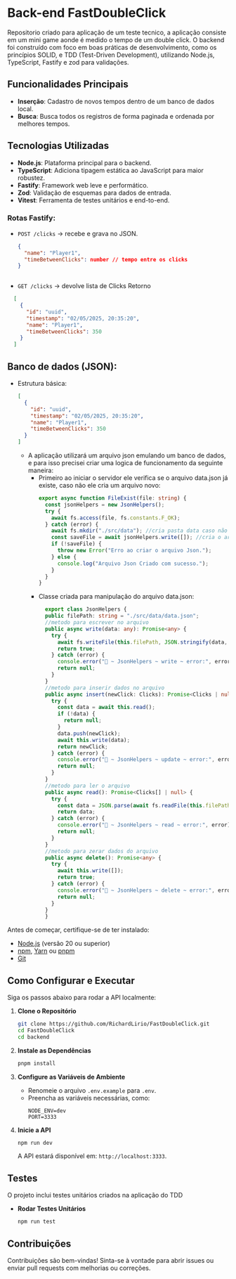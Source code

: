 # Back-end FastDoubleClick
  Repositorio criado para aplicação de um teste tecnico, a aplicação consiste em um mini game aonde é medido o tempo de um double click. O backend foi construído com foco em boas práticas de desenvolvimento, como os princípios SOLID,  e TDD (Test-Driven Development), utilizando Node.js, TypeScript, Fastify e zod para validações.


## Funcionalidades Principais

- **Inserção**: Cadastro de novos tempos dentro de um banco de dados local.
- **Busca**: Busca todos os registros de forma paginada e ordenada por melhores tempos.

## Tecnologias Utilizadas

- **Node.js**: Plataforma principal para o backend.
- **TypeScript**: Adiciona tipagem estática ao JavaScript para maior robustez.
- **Fastify**: Framework web leve e performático.
- **Zod**: Validação de esquemas para dados de entrada.
- **Vitest**: Ferramenta de testes unitários e end-to-end.

### Rotas Fastify:
  - `POST /clicks` → recebe e grava no JSON.
    ```json                 
    {
      "name": "Player1",
      "timeBetweenClicks": number // tempo entre os clicks
    }
  
  - `GET /clicks` → devolve lista de Clicks
  Retorno
  ```json
    [
      {
        "id": "uuid",
        "timestamp": "02/05/2025, 20:35:20",
        "name": "Player1",
        "timeBetweenClicks": 350
      }
    ]
  ```
  
  
## Banco de dados (JSON):
- Estrutura básica:
  
  ```json
  [
    {
      "id": "uuid",
      "timestamp": "02/05/2025, 20:35:20",
      "name": "Player1",
      "timeBetweenClicks": 350
    }
  ]
  
  ```
  
  - A aplicação utilizará um arquivo json emulando um banco de dados, e para isso precisei criar uma logica de funcionamento da seguinte maneira:
    - Primeiro ao iniciar o servidor ele verifica se o arquivo data.json já existe, caso não ele cria um arquivo novo:
      ```Typescript
      export async function FileExist(file: string) {
        const jsonHelpers = new JsonHelpers();
        try {
          await fs.access(file, fs.constants.F_OK);
        } catch (error) {
          await fs.mkdir("./src/data"); //cria pasta data caso não exista
          const saveFile = await jsonHelpers.write([]); //cria o arquivo json usado como banco de dados
          if (!saveFile) {
            throw new Error("Erro ao criar o arquivo Json.");
          } else {
            console.log("Arquivo Json Criado com sucesso.");
          }
        }
      }

    
    - Classe criada para manipulação do arquivo data.json:
      ```Typescript
        export class JsonHelpers {
        public filePath: string = "./src/data/data.json";
        //metodo para escrever no arquivo
        public async write(data: any): Promise<any> {
          try {
            await fs.writeFile(this.filePath, JSON.stringify(data, null, 2), "utf-8");
            return true;
          } catch (error) {
            console.error("🚀 ~ JsonHelpers ~ write ~ error:", error);
            return null;
          }
        }
        //metodo para inserir dados no arquivo
        public async insert(newClick: Clicks): Promise<Clicks | null> {
          try {
            const data = await this.read();
            if (!data) {
              return null;
            }
            data.push(newClick);
            await this.write(data);
            return newClick;
          } catch (error) {
            console.error("🚀 ~ JsonHelpers ~ update ~ error:", error);
            return null;
          }
        }
        //metodo para ler o arquivo
        public async read(): Promise<Clicks[] | null> {
          try {
            const data = JSON.parse(await fs.readFile(this.filePath, "utf-8"));
            return data;
          } catch (error) {
            console.error("🚀 ~ JsonHelpers ~ read ~ error:", error);
            return null;
          }
        }
        //metodo para zerar dados do arquivo
        public async delete(): Promise<any> {
          try {
            await this.write([]);
            return true;
          } catch (error) {
            console.error("🚀 ~ JsonHelpers ~ delete ~ error:", error);
            return null;
          }
        }
        }
    

Antes de começar, certifique-se de ter instalado:
- [Node.js](https://nodejs.org/) (versão 20 ou superior)
- [npm](https://www.npmjs.com/), [Yarn](https://yarnpkg.com/) ou [pnpm](https://pnpm.io/pt/)
- [Git](https://git-scm.com/)

## Como Configurar e Executar

Siga os passos abaixo para rodar a API localmente:

1. **Clone o Repositório**
   ```bash
   git clone https://github.com/RichardLirio/FastDoubleClick.git
   cd FastDoubleClick
   cd backend
   ```

2. **Instale as Dependências**
   ```bash
   pnpm install
   ```

3. **Configure as Variáveis de Ambiente**
   - Renomeie o arquivo `.env.example` para `.env`.
   - Preencha as variáveis necessárias, como:
     ```
     NODE_ENV=dev
     PORT=3333
     ```

4. **Inicie a API**
   ```bash
   npm run dev
   ```
   A API estará disponível em: `http://localhost:3333`.

## Testes

O projeto inclui testes unitários criados na aplicação do TDD

- **Rodar Testes Unitários**
  ```bash
  npm run test
  ```


## Contribuições

Contribuições são bem-vindas! Sinta-se à vontade para abrir issues ou enviar pull requests com melhorias ou correções.